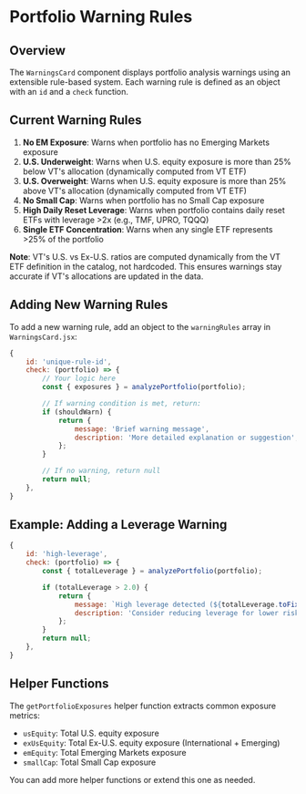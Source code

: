 # Portfolio Warning Rules

## Overview

The `WarningsCard` component displays portfolio analysis warnings using an extensible rule-based system. Each warning rule is defined as an object with an `id` and a `check` function.

## Current Warning Rules

1. **No EM Exposure**: Warns when portfolio has no Emerging Markets exposure
2. **U.S. Underweight**: Warns when U.S. equity exposure is more than 25% below VT's allocation (dynamically computed from VT ETF)
3. **U.S. Overweight**: Warns when U.S. equity exposure is more than 25% above VT's allocation (dynamically computed from VT ETF)
4. **No Small Cap**: Warns when portfolio has no Small Cap exposure
5. **High Daily Reset Leverage**: Warns when portfolio contains daily reset ETFs with leverage >2x (e.g., TMF, UPRO, TQQQ)
6. **Single ETF Concentration**: Warns when any single ETF represents >25% of the portfolio

**Note**: VT's U.S. vs Ex-U.S. ratios are computed dynamically from the VT ETF definition in the catalog, not hardcoded. This ensures warnings stay accurate if VT's allocations are updated in the data.

## Adding New Warning Rules

To add a new warning rule, add an object to the `warningRules` array in `WarningsCard.jsx`:

```javascript
{
    id: 'unique-rule-id',
    check: (portfolio) => {
        // Your logic here
        const { exposures } = analyzePortfolio(portfolio);

        // If warning condition is met, return:
        if (shouldWarn) {
            return {
                message: 'Brief warning message',
                description: 'More detailed explanation or suggestion',
            };
        }

        // If no warning, return null
        return null;
    },
}
```

## Example: Adding a Leverage Warning

```javascript
{
    id: 'high-leverage',
    check: (portfolio) => {
        const { totalLeverage } = analyzePortfolio(portfolio);

        if (totalLeverage > 2.0) {
            return {
                message: `High leverage detected (${totalLeverage.toFixed(1)}x)`,
                description: 'Consider reducing leverage for lower risk',
            };
        }
        return null;
    },
}
```

## Helper Functions

The `getPortfolioExposures` helper function extracts common exposure metrics:

-   `usEquity`: Total U.S. equity exposure
-   `exUsEquity`: Total Ex-U.S. equity exposure (International + Emerging)
-   `emEquity`: Total Emerging Markets exposure
-   `smallCap`: Total Small Cap exposure

You can add more helper functions or extend this one as needed.

